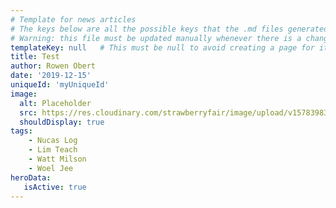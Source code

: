```yaml
---
# Template for news articles
# The keys below are all the possible keys that the .md files generated by the cms can have
# Warning: this file must be updated manually whenever there is a change to the cms widgets for the collection
templateKey: null   # This must be null to avoid creating a page for it
title: Test
author: Rowen Obert
date: '2019-12-15'
uniqueId: 'myUniqueId'
image:
  alt: Placeholder
  src: https://res.cloudinary.com/strawberryfair/image/upload/v1578398367/Image%20Scrapbook/banner-carrying_m0ufmy.jpg
  shouldDisplay: true
tags: 
    - Nucas Log
    - Lim Teach
    - Watt Milson
    - Woel Jee
heroData:
   isActive: true
---
```


